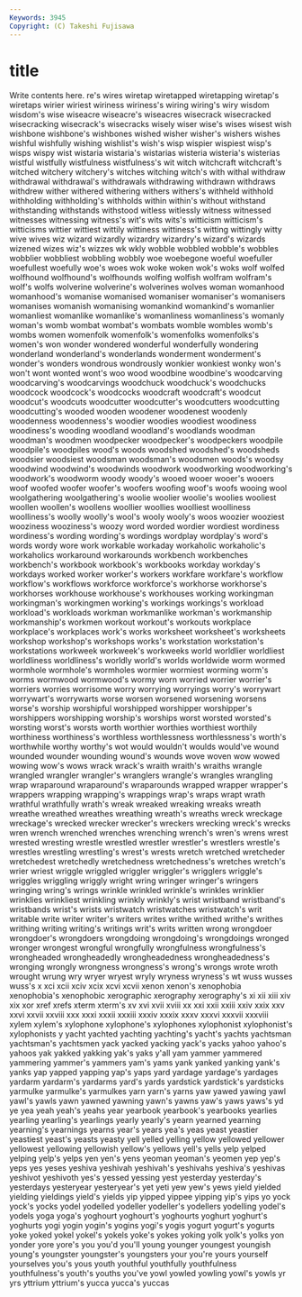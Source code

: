 ```yaml
---
Keywords: 3945 
Copyright: (C) Takeshi Fujisawa
---
```


# title

Write contents here.
re's wires wiretap wiretapped wiretapping wiretap's wiretaps wirier
wiriest wiriness wiriness's wiring wiring's wiry wisdom wisdom's wise wiseacre
wiseacre's wiseacres wisecrack wisecracked wisecracking wisecrack's wisecracks wisely wiser wise's
wises wisest wish wishbone wishbone's wishbones wished wisher wisher's wishers
wishes wishful wishfully wishing wishlist's wish's wisp wispier wispiest wisp's
wisps wispy wist wistaria wistaria's wistarias wisteria wisteria's wisterias wistful
wistfully wistfulness wistfulness's wit witch witchcraft witchcraft's witched witchery witchery's
witches witching witch's with withal withdraw withdrawal withdrawal's withdrawals withdrawing
withdrawn withdraws withdrew wither withered withering withers withers's withheld withhold
withholding withholding's withholds within within's without withstand withstanding withstands withstood
witless witlessly witness witnessed witnesses witnessing witness's wit's wits wits's
witticism witticism's witticisms wittier wittiest wittily wittiness wittiness's witting wittingly
witty wive wives wiz wizard wizardly wizardry wizardry's wizard's wizards
wizened wizes wiz's wizzes wk wkly wobble wobbled wobble's wobbles
wobblier wobbliest wobbling wobbly woe woebegone woeful woefuller woefullest woefully
woe's woes wok woke woken wok's woks wolf wolfed wolfhound
wolfhound's wolfhounds wolfing wolfish wolfram wolfram's wolf's wolfs wolverine wolverine's
wolverines wolves woman womanhood womanhood's womanise womanised womaniser womaniser's womanisers
womanises womanish womanising womankind womankind's womanlier womanliest womanlike womanlike's womanliness
womanliness's womanly woman's womb wombat wombat's wombats womble wombles womb's
wombs women womenfolk womenfolk's womenfolks womenfolks's women's won wonder wondered
wonderful wonderfully wondering wonderland wonderland's wonderlands wonderment wonderment's wonder's wonders
wondrous wondrously wonkier wonkiest wonky won's won't wont wonted wont's
woo wood woodbine woodbine's woodcarving woodcarving's woodcarvings woodchuck woodchuck's woodchucks
woodcock woodcock's woodcocks woodcraft woodcraft's woodcut woodcut's woodcuts woodcutter woodcutter's
woodcutters woodcutting woodcutting's wooded wooden woodener woodenest woodenly woodenness woodenness's
woodier woodies woodiest woodiness woodiness's wooding woodland woodland's woodlands woodman
woodman's woodmen woodpecker woodpecker's woodpeckers woodpile woodpile's woodpiles wood's woods
woodshed woodshed's woodsheds woodsier woodsiest woodsman woodsman's woodsmen woods's woodsy
woodwind woodwind's woodwinds woodwork woodworking woodworking's woodwork's woodworm woody woody's
wooed wooer wooer's wooers woof woofed woofer woofer's woofers woofing
woof's woofs wooing wool woolgathering woolgathering's woolie woolier woolie's woolies
wooliest woollen woollen's woollens woollier woollies woolliest woolliness woolliness's woolly
woolly's wool's wooly wooly's woos woozier wooziest wooziness wooziness's woozy
word worded wordier wordiest wordiness wordiness's wording wording's wordings wordplay
wordplay's word's words wordy wore work workable workaday workaholic workaholic's
workaholics workaround workarounds workbench workbenches workbench's workbook workbook's workbooks workday
workday's workdays worked worker worker's workers workfare workfare's workflow workflow's
workflows workforce workforce's workhorse workhorse's workhorses workhouse workhouse's workhouses working
workingman workingman's workingmen working's workings workings's workload workload's workloads workman
workmanlike workman's workmanship workmanship's workmen workout workout's workouts workplace workplace's
workplaces work's works worksheet worksheet's worksheets workshop workshop's workshops works's
workstation workstation's workstations workweek workweek's workweeks world worldlier worldliest worldliness
worldliness's worldly world's worlds worldwide worm wormed wormhole wormhole's wormholes
wormier wormiest worming worm's worms wormwood wormwood's wormy worn worried
worrier worrier's worriers worries worrisome worry worrying worryings worry's worrywart
worrywart's worrywarts worse worsen worsened worsening worsens worse's worship worshipful
worshipped worshipper worshipper's worshippers worshipping worship's worships worst worsted worsted's
worsting worst's worsts worth worthier worthies worthiest worthily worthiness worthiness's
worthless worthlessness worthlessness's worth's worthwhile worthy worthy's wot would wouldn't
woulds would've wound wounded wounder wounding wound's wounds wove woven
wow wowed wowing wow's wows wrack wrack's wraith wraith's wraiths
wrangle wrangled wrangler wrangler's wranglers wrangle's wrangles wrangling wrap wraparound
wraparound's wraparounds wrapped wrapper wrapper's wrappers wrapping wrapping's wrappings wrap's
wraps wrapt wrath wrathful wrathfully wrath's wreak wreaked wreaking wreaks
wreath wreathe wreathed wreathes wreathing wreath's wreaths wreck wreckage wreckage's
wrecked wrecker wrecker's wreckers wrecking wreck's wrecks wren wrench wrenched
wrenches wrenching wrench's wren's wrens wrest wrested wresting wrestle wrestled
wrestler wrestler's wrestlers wrestle's wrestles wrestling wrestling's wrest's wrests wretch
wretched wretcheder wretchedest wretchedly wretchedness wretchedness's wretches wretch's wrier wriest
wriggle wriggled wriggler wriggler's wrigglers wriggle's wriggles wriggling wriggly wright
wring wringer wringer's wringers wringing wring's wrings wrinkle wrinkled wrinkle's
wrinkles wrinklier wrinklies wrinkliest wrinkling wrinkly wrinkly's wrist wristband wristband's
wristbands wrist's wrists wristwatch wristwatches wristwatch's writ writable write writer
writer's writers writes writhe writhed writhe's writhes writhing writing writing's
writings writ's writs written wrong wrongdoer wrongdoer's wrongdoers wrongdoing wrongdoing's
wrongdoings wronged wronger wrongest wrongful wrongfully wrongfulness wrongfulness's wrongheaded wrongheadedly
wrongheadedness wrongheadedness's wronging wrongly wrongness wrongness's wrong's wrongs wrote wroth
wrought wrung wry wryer wryest wryly wryness wryness's wt wuss
wusses wuss's x xci xcii xciv xcix xcvi xcvii xenon
xenon's xenophobia xenophobia's xenophobic xerographic xerography xerography's xi xii xiii
xiv xix xor xref xrefs xterm xterm's xv xvi xvii
xviii xx xxi xxii xxiii xxiv xxix xxv xxvi xxvii
xxviii xxx xxxi xxxii xxxiii xxxiv xxxix xxxv xxxvi xxxvii
xxxviii xylem xylem's xylophone xylophone's xylophones xylophonist xylophonist's xylophonists y
yacht yachted yachting yachting's yacht's yachts yachtsman yachtsman's yachtsmen yack
yacked yacking yack's yacks yahoo yahoo's yahoos yak yakked yakking
yak's yaks y'all yam yammer yammered yammering yammer's yammers yam's
yams yank yanked yanking yank's yanks yap yapped yapping yap's
yaps yard yardage yardage's yardages yardarm yardarm's yardarms yard's yards
yardstick yardstick's yardsticks yarmulke yarmulke's yarmulkes yarn yarn's yarns yaw
yawed yawing yawl yawl's yawls yawn yawned yawning yawn's yawns
yaw's yaws yaws's yd ye yea yeah yeah's yeahs year
yearbook yearbook's yearbooks yearlies yearling yearling's yearlings yearly yearly's yearn
yearned yearning yearning's yearnings yearns year's years yea's yeas yeast
yeastier yeastiest yeast's yeasts yeasty yell yelled yelling yellow yellowed
yellower yellowest yellowing yellowish yellow's yellows yell's yells yelp yelped
yelping yelp's yelps yen yen's yens yeoman yeoman's yeomen yep
yep's yeps yes yeses yeshiva yeshivah yeshivah's yeshivahs yeshiva's yeshivas
yeshivot yeshivoth yes's yessed yessing yest yesterday yesterday's yesterdays yesteryear
yesteryear's yet yeti yew yew's yews yield yielded yielding yieldings
yield's yields yip yipped yippee yipping yip's yips yo yock
yock's yocks yodel yodelled yodeller yodeller's yodellers yodelling yodel's yodels
yoga yoga's yoghourt yoghourt's yoghourts yoghurt yoghurt's yoghurts yogi yogin
yogin's yogins yogi's yogis yogurt yogurt's yogurts yoke yoked yokel
yokel's yokels yoke's yokes yoking yolk yolk's yolks yon yonder
yore yore's you you'd you'll young younger youngest youngish young's
youngster youngster's youngsters your you're yours yourself yourselves you's yous
youth youthful youthfully youthfulness youthfulness's youth's youths you've yowl yowled
yowling yowl's yowls yr yrs yttrium yttrium's yucca yucca's yuccas
